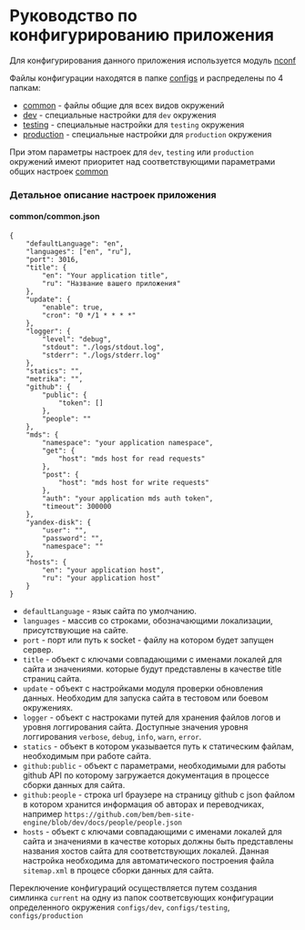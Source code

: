 # Руководство по конфигурированию приложения

Для конфигурирования данного приложения используется модуль [nconf](https://www.npmjs.org/package/nconf)

Файлы конфигурации находятся в папке [configs](./configs) и распределены по 4 папкам:

* [common](./configs/common) - файлы общие для всех видов окружений
* [dev](./configs/dev) - специальные настройки для `dev` окружения
* [testing](./configs/testing) - специальные настройки для `testing` окружения
* [production](./configs/production) - специальные настройки для `production` окружения

При этом параметры настроек для `dev`, `testing` или `production` окружений имеют приоритет над
соответствующими параметрами общих настроек [common](./configs/common)

### Детальное описание настроек приложения

#### common/common.json

```
{
    "defaultLanguage": "en",
    "languages": ["en", "ru"],
    "port": 3016,
    "title": {
        "en": "Your application title",
        "ru": "Название вашего приложения"
    },
    "update": {
        "enable": true,
        "cron": "0 */1 * * * *"
    },
    "logger": {
        "level": "debug",
        "stdout": "./logs/stdout.log",
        "stderr": "./logs/stderr.log"
    },
    "statics": "",
    "metrika": "",
    "github": {
        "public": {
            "token": []
        },
        "people": ""
    },
    "mds": {
        "namespace": "your application namespace",
        "get": {
            "host": "mds host for read requests"
        },
        "post": {
            "host": "mds host for write requests"
        },
        "auth": "your application mds auth token",
        "timeout": 300000
    },
    "yandex-disk": {
        "user": "",
        "password": "",
        "namespace": ""
    },
    "hosts": {
        "en": "your application host",
        "ru": "your application host"
    }
}
```

* `defaultLanguage` - язык сайта по умолчанию.
* `languages` - массив со строками, обозначающими локализации, присутствующие на сайте.
* `port` - порт или путь к socket - файлу на котором будет запущен сервер.
* `title` - объект с ключами совпадающими с именами локалей для сайта и значениями.
которые будут представлены в качестве title страниц сайта.
* `update` - объект с настройками модуля проверки обновления данных.
Необходим для запуска сайта в тестовом или боевом окружениях.
* `logger` - объект с настроками путей для хранения файлов логов и уровня логгирования сайта.
Доступные значения уровня логгирования `verbose`, `debug`, `info`, `warn`, `error`.
* `statics` - объект в котором указывается путь к статическим файлам, необходимым при работе сайта.
* `github:public` - объект с параметрами, необходимыми для работы github API по которому загружается
документация в процессе сборки данных для сайта.
* `github:people` - строка url браузере на страницу github с json файлом в котором хранится информация об авторах и
переводчиках, например `https://github.com/bem/bem-site-engine/blob/dev/docs/people/people.json`
* `hosts` - объект с ключами совпадающими с именами локалей для сайта и значениями в качестве которых
должны быть представлены названия хостов сайта для соответствующих локалей. Данная настройка
необходима для автоматического построения файла `sitemap.xml` в процесе сборки данных для сайта.

Переключение конфигураций осуществляется путем создания симлинка `current`
на одну из папок соответсвующих конфигурации определенного окружения `configs/dev`, `configs/testing`, `configs/production`
